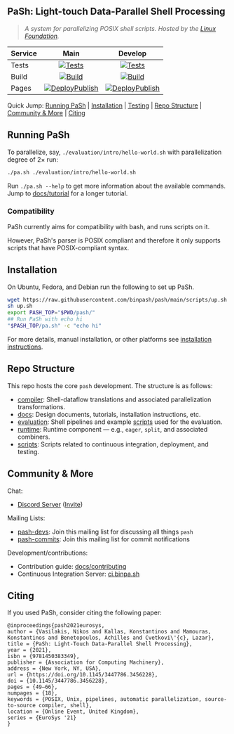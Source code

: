 ## PaSh: Light-touch Data-Parallel Shell Processing

> _A system for parallelizing POSIX shell scripts._
> _Hosted by the [Linux Foundation](https://linuxfoundation.org/press-release/linux-foundation-to-host-the-pash-project-accelerating-shell-scripting-with-automated-parallelization-for-industrial-use-cases/)._


| Service      | Main | Develop |
| :---         |    :----:   |          :----: |
| Tests      | [![Tests](https://github.com/binpash/pash/actions/workflows/tests.yaml/badge.svg?branch=main&event=push)](https://github.com/binpash/pash/actions/workflows/tests.yaml?query=branch%3Amain++)     | [![Tests](https://github.com/binpash/pash/actions/workflows/tests.yaml/badge.svg?branch=future&event=push)](https://github.com/binpash/pash/actions/workflows/tests.yaml?query=branch%3Afuture++)   |
| Build   | [![Build](https://github.com/binpash/pash/actions/workflows/build.yaml/badge.svg?branch=main&event=push)](https://github.com/binpash/pash/actions/workflows/build.yaml?query=branch%3Amain++)        | [![Build](https://github.com/binpash/pash/actions/workflows/build.yaml/badge.svg?branch=future&event=push)](https://github.com/binpash/pash/actions/workflows/build.yaml?query=branch%3Afuture++)      |
| Pages     | [![DeployPublish](https://github.com/binpash/web/actions/workflows/pages.yaml/badge.svg)](https://github.com/binpash/web/actions/workflows/pages.yaml) | [![DeployPublish](https://github.com/binpash/web/actions/workflows/pages.yaml/badge.svg)](https://github.com/binpash/web/actions/workflows/pages.yaml) |


Quick Jump: [Running PaSh](#running-pash) | [Installation](#installation) | [Testing](#testing) | [Repo Structure](#repo-structure) | [Community & More](#community--more) | [Citing](#citing)

## Running PaSh

To parallelize, say, `./evaluation/intro/hello-world.sh` with parallelization degree of 2× run:

```sh
./pa.sh ./evaluation/intro/hello-world.sh
```

Run `./pa.sh --help` to get more information about the available commands.
Jump to [docs/tutorial](docs/tutorial/) for a longer tutorial.

### Compatibility

PaSh currently aims for compatibility with bash, and runs scripts on it.

However, PaSh's parser is POSIX compliant and therefore it only supports scripts that have POSIX-compliant syntax.

## Installation

On Ubuntu, Fedora, and Debian run the following to set up PaSh.
```sh
wget https://raw.githubusercontent.com/binpash/pash/main/scripts/up.sh
sh up.sh
export PASH_TOP="$PWD/pash/"
## Run PaSh with echo hi
"$PASH_TOP/pa.sh" -c "echo hi"
```

For more details, manual installation, or other platforms see [installation instructions](./docs/install).

## Repo Structure

This repo hosts the core `pash` development. The structure is as follows:

* [compiler](./compiler): Shell-dataflow translations and associated parallelization transformations.
* [docs](./docs): Design documents, tutorials, installation instructions, etc.
* [evaluation](./evaluation): Shell pipelines and example [scripts](./evaluation/other/more-scripts) used for the evaluation.
* [runtime](./runtime): Runtime component — e.g., `eager`, `split`, and associated combiners.
* [scripts](./scripts): Scripts related to continuous integration, deployment, and testing.

## Community & More

Chat:
* [Discord Server](ttps://discord.com/channels/947328962739187753/) ([Invite](https://discord.gg/6vS9TB97be))

Mailing Lists:
* [pash-devs](https://groups.google.com/g/pash-devs): Join this mailing list for discussing all things `pash`
* [pash-commits](https://groups.google.com/g/pash-commits): Join this mailing list for commit notifications

Development/contributions:
* Contribution guide: [docs/contributing](docs/contributing/contrib.md)
* Continuous Integration Server: [ci.binpa.sh](http://ci.binpa.sh)

## Citing

If you used PaSh, consider citing the following paper:
```
@inproceedings{pash2021eurosys,
author = {Vasilakis, Nikos and Kallas, Konstantinos and Mamouras, Konstantinos and Benetopoulos, Achilles and Cvetkovi\'{c}, Lazar},
title = {PaSh: Light-Touch Data-Parallel Shell Processing},
year = {2021},
isbn = {9781450383349},
publisher = {Association for Computing Machinery},
address = {New York, NY, USA},
url = {https://doi.org/10.1145/3447786.3456228},
doi = {10.1145/3447786.3456228},
pages = {49–66},
numpages = {18},
keywords = {POSIX, Unix, pipelines, automatic parallelization, source-to-source compiler, shell},
location = {Online Event, United Kingdom},
series = {EuroSys '21}
}
```
